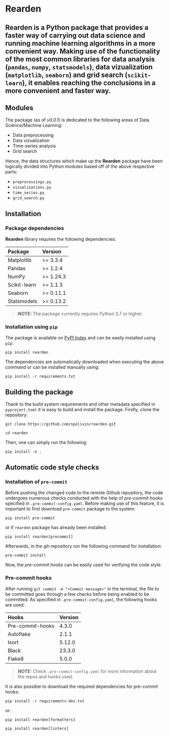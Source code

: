 # Rearden

**Rearden** is a Python package that provides a faster way of carrying out data science and running machine learning algorithms in a more convenient way. Making use of the functionality of the most common libraries for data analysis (`pandas`, `numpy`, `statsmodels`), data vizualization (`matplotlib`, `seaborn`) and grid search (`scikit-learn`), it enables reaching the conclusions in a more convenient and faster way.
----

## Modules
The package (as of *v0.0.1*) is dedicated to the following areas of Data Science/Machine Learning:

* Data preprocessing
* Data vizualization
* Time-series analysis
* Grid search

Hence, the data structures which make up the **Rearden** package have been logically divided into Python modules based off of the above respective parts:

* `preprocessings.py`
* `vizualizations.py`
* `time_series.py`
* `grid_search.py`

## Installation

### Package dependencies

**Rearden** library requires the following dependencies:

| Package | Version |
| :---------------------- | :---------------------- |
| Matplotlib | >= 3.3.4|
| Pandas | >= 1.2.4|
| NumPy| >= 1.24.3|
| Scikit-learn| >= 1.1.3|
| Seaborn| >= 0.11.1|
| Statsmodels| >= 0.13.2|

> **_NOTE:_**  The package currently requires Python 3.7 or higher.

### Installation using `pip`

The package is available on [PyPI Index](https://pypi.org/project/rearden/) and can be easily installed using `pip`:

```
pip install rearden
```

The dependencies are automatically downloaded when executing the above command or can be installed manually using:

```
pip install -r requirements.txt
```

## Building the package

Thank to the build system requirements and other metadata specified in `pyproject.toml` it is easy to build and install the package. Firstly, clone the repository:

```
git clone https://github.com/spolivin/rearden.git

cd rearden
```

Then, one can simply run the following:

```
pip install -e .
```

## Automatic code style checks

### Installation of `pre-commit`
Before pushing the changed code to the remote Github repository, the code undergoes numerous checks conducted with the help of *pre-commit hooks* specified in `.pre-commit-config.yaml`. Before making use of this feature, it is important to first download `pre-commit` package to the system:

```
pip install pre-commit
```

or if `rearden` package has already been installed:

```
pip install rearden[precommit]
```

Afterwards, in the git-repository run the following command for installation:

```
pre-commit install
```

Now, the *pre-commit hooks* can be easily used for verifying the code style.

### Pre-commit hooks

After running `git commit -m "<Commit message>"` in the terminal, the file to be committed goes through a few checks before being enabled to be committed. As specified in `.pre-commit-config.yaml`, the following hooks are used:

| Hooks | Version |
| :---------------------- | :---------------------- |
| Pre-commit-hooks | 4.3.0 |
| Autoflake | 2.1.1 |
| Isort | 5.12.0 |
| Black | 23.3.0 |
| Flake8 | 5.0.0|

> **_NOTE:_** Check `.pre-commit-config.yaml` for more information about the repos and hooks used.

It is also possible to download the required dependencies for pre-commit hooks:

```
pip install -r requirements-dev.txt
```

or:

```
pip install rearden[formatters]

pip install rearden[linters]
```
